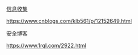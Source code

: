 [信息收集](https://www.1rql.com/2922.html)

https://www.cnblogs.com/klb561/p/12152649.html

安全博客

https://www.1rql.com/2922.html